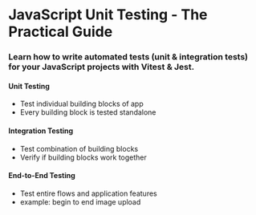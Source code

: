 # JavaScript Unit Testing - The Practical Guide
### Learn how to write automated tests (unit & integration tests) for your JavaScript projects with Vitest & Jest.

#### Unit Testing
- Test individual building blocks of app
- Every building block is tested standalone
#### Integration Testing
- Test combination of building blocks
- Verify if building blocks work together
#### End-to-End Testing
- Test entire flows and application features
- example: begin to end image upload